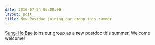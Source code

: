 ```yaml
---
date: 2016-07-24 00:00:00
layout: post
title: New Postdoc joining our group this summer
---
```


[Sung-Ho Bae](sung-ho-bae.html) joins our group as a new postdoc this summer. Welcome welcome!